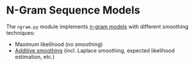 # N-Gram Sequence Models
The `ngram.py` module implements [n-gram models](https://en.wikipedia.org/wiki/N-gram) with different smoothing techniques:

- Maximum likelihood (no smoothing)
- [Additive smoothing](https://en.wikipedia.org/wiki/Additive_smoothing) (incl.
  Laplace smoothing, expected likelihood estimation, etc.)

